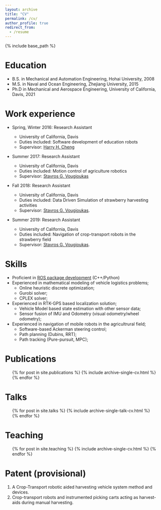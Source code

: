 ```yaml
---
layout: archive
title: "CV"
permalink: /cv/
author_profile: true
redirect_from:
  - /resume
---
```


{% include base_path %}

Education
======
* B.S. in Mechanical and Automation Engineering, Hohai University, 2008
* M.S. in Naval and Ocean Engineering, Zhejiang University, 2015
* Ph.D in Mechanical and Aerospace Engineering, University of California, Davis, 2021

Work experience
======
* Spring, Winter 2016: Research Assistant
  * University of California, Davis
  * Duties included: Software development of education robots 
  * Supervisor: [Harry H. Cheng](https://faculty.engineering.ucdavis.edu/cheng/)

* Summer 2017: Research Assistant
  * University of California, Davis
  * Duties included: Motion control of agriculture robotics
  * Supervisor: [Stavros G. Vougioukas](https://faculty.engineering.ucdavis.edu/vougioukas/)

* Fall 2018: Research Assistant
  * University of California, Davis
  * Duties included: Data Driven Simulation of strawberry harvesting activities
  * Supervisor: [Stavros G. Vougioukas](https://faculty.engineering.ucdavis.edu/vougioukas/). 

* Summer 2019: Research Assistant
  * University of California, Davis
  * Duties included: Navigation of crop-transport robots in the strawberry field
  * Supervisor: [Stavros G. Vougioukas](https://faculty.engineering.ucdavis.edu/vougioukas/). 
  
Skills
======
* Proficient in [ROS package development](http://wiki.ros.org/) (C++/Python)
* Experienced in mathematical modeling of vehicle logistics problems; 
  * Online heuristic discrete optimization;
  * Gurobi solver;
  * CPLEX solver;
* Experienced in RTK-GPS based localization solution;
  * Vehicle Model based state estimation with other sensor data; 
  * Sensor fusion of IMU and Odometry (visual odometry/wheel odometry); 
* Experienced in navigation of mobile robots in the agricultrural field;
  * Software-based Ackerman steering control; 
  * Path planning (Dubins, RRT);
  * Path tracking (Pure-pursuit, MPC);

Publications
======
  <ul>{% for post in site.publications %}
    {% include archive-single-cv.html %}
  {% endfor %}</ul>
  
Talks
======
  <ul>{% for post in site.talks %}
    {% include archive-single-talk-cv.html %}
  {% endfor %}</ul>
  
Teaching
======
  <ul>{% for post in site.teaching %}
    {% include archive-single-cv.html %}
  {% endfor %}</ul>

Patent (provisional)
=====================
1. A Crop-Transport robotic aided harvesting vehicle system method and devices.
2. Crop-transport robots and instrumented picking carts acting as harvest-aids during manual harvesting.